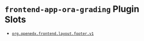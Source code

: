 # `frontend-app-ora-grading` Plugin Slots

* [`org.openedx.frontend.layout.footer.v1`](./FooterSlot/)
